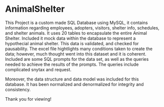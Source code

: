 # AnimalShelter
This Project is a custom made SQL Database using MySQL, it contains information regarding employees, adopters, visitors, shelter info, schedules, and shelter animals. It uses 20 tables to encapsulate the entire Animal Shelter. Included it mock data within the database to represent a hypothecial animal shelter. This data is validated, and checked for pausability. The excel file hightlights many conditions taken to create the data; however, much thought went into this dataset and it is coherent. Included are some SQL prompts for the data set, as well as the queries needed to achieve the results of the prompts. The queries include complicated snytax and request.

Moreover, the data structure and data model was included for this database. It has been normalized and denormalized for integrity and consistency. 

Thank you for viewing!

